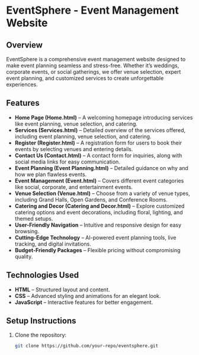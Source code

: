 # EventSphere - Event Management Website  

## Overview  
EventSphere is a comprehensive event management website designed to make event planning seamless and stress-free. Whether it’s weddings, corporate events, or social gatherings, we offer venue selection, expert event planning, and customized services to create unforgettable experiences.  

## Features  
- **Home Page (Home.html)** – A welcoming homepage introducing services like event planning, venue selection, and catering.  
- **Services (Services.html)** – Detailed overview of the services offered, including event planning, venue selection, and catering.  
- **Register (Register.html)** – A registration form for users to book their events by selecting venues and entering details.  
- **Contact Us (Contact.html)** – A contact form for inquiries, along with social media links for easy communication.  
- **Event Planning (Event Planning.html)** – Detailed guidance on why and how we plan flawless events.  
- **Event Management (Event.html)** – Covers different event categories like social, corporate, and entertainment events.  
- **Venue Selection (Venue.html)** – Choose from a variety of venue types, including Grand Halls, Open Gardens, and Conference Rooms.  
- **Catering and Decor (Catering and Decor.html)** – Explore customized catering options and event decorations, including floral, lighting, and themed setups.  
- **User-Friendly Navigation** – Intuitive and responsive design for easy browsing.  
- **Cutting-Edge Technology** – AI-powered event planning tools, live tracking, and digital invitations.  
- **Budget-Friendly Packages** – Flexible pricing without compromising quality.  

## Technologies Used  
- **HTML** – Structured layout and content.  
- **CSS** – Advanced styling and animations for an elegant look.  
- **JavaScript** – Interactive features for better engagement.  

## Setup Instructions  
1. Clone the repository:  
   ```sh
   git clone https://github.com/your-repo/eventsphere.git
